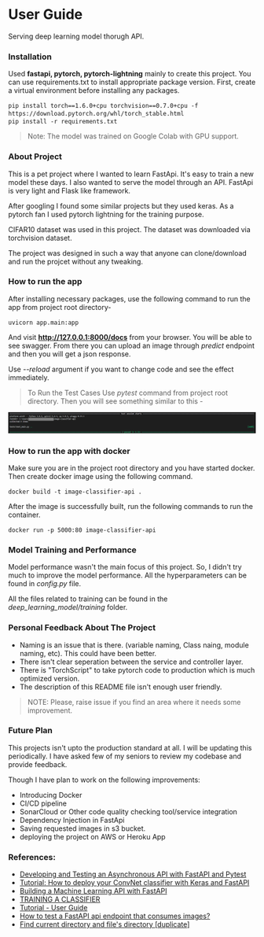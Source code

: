 # User Guide

Serving deep learning model thorugh API.

### Installation

Used **fastapi, pytorch, pytorch-lightning** mainly to create this project. You can use requirements.txt to install appropriate package version. First, create a virtual environment before installing any packages.
```
pip install torch==1.6.0+cpu torchvision==0.7.0+cpu -f https://download.pytorch.org/whl/torch_stable.html
pip install -r requirements.txt
```
>Note: The model was trained on Google Colab with GPU support.

### About Project 

This is a pet project where I wanted to learn FastApi. It's easy to train a new model these days. I also wanted to serve the model through an API. FastApi is very light and Flask like framework.

After googling I found some similar projects but they used keras. As a pytorch fan I used pytorch lightning for the training purpose.

CIFAR10 dataset was used in this project. The dataset was downloaded via torchvision dataset.

The project was designed in such a way that anyone can clone/download and run the projcet without any tweaking.

### How to run the app

After installing necessary packages, use the following command to run the app from project root directory-

```
uvicorn app.main:app
```
And visit **http://127.0.0.1:8000/docs** from your browser. You will be able to see swagger. From there you can upload an image through *predict* endpoint and then you will get a json response.

Use *--reload* argument if you want to change code and see the effect immediately.

>To Run the Test Cases Use *pytest* command from project root directory. Then you will see something similar to this -

![alt text](test_case_passed.PNG "2 Test Cases Passed")

### How to run the app with docker
Make sure you are in the project root directory and you have started docker. Then create docker image using the following command.

```
docker build -t image-classifier-api .
```
After the image is successfully built, run the following commands to run the container.

```
docker run -p 5000:80 image-classifier-api
```


### Model Training and Performance

Model performance wasn't the main focus of this project. So, I didn't try much to improve the model performance. All the hyperparameters can be found in *config.py* file.

All the files related to training can be found in the *deep_learning_model/training* folder.

### Personal Feedback About The Project

- Naming is an issue that is there. (variable naming, Class naing, module naming, etc). This could have been better.
- There isn't clear seperation between the service and controller layer.
- There is "TorchScript" to take pytorch code to production which is much optimized version.
- The description of this README file isn't enough user friendly.

>NOTE: Please, raise issue if you find an area where it needs some improvement.

### Future Plan

This projects isn't upto the production standard at all. I will be updating this periodically. I have asked few of my seniors to review my codebase and provide feedback.

Though I have plan to work on the following improvements:

- Introducing Docker
- CI/CD pipeline
- SonarCloud or Other code quality checking tool/service integration
- Dependency Injection in FastApi
- Saving requested images in s3 bucket.
- deploying the project on AWS or Heroku App

### References:
- [Developing and Testing an Asynchronous API with FastAPI and Pytest](https://testdriven.io/blog/fastapi-crud/)
- [Tutorial: How to deploy your ConvNet classifier with Keras and FastAPI](https://www.machinecurve.com/index.php/2020/03/19/tutorial-how-to-deploy-your-convnet-classifier-with-keras-and-fastapi/)
- [Building a Machine Learning API with FastAPI](https://brandonserna.github.io/fastapi/)
- [TRAINING A CLASSIFIER](https://pytorch.org/tutorials/beginner/blitz/cifar10_tutorial.html)
- [Tutorial - User Guide](https://fastapi.tiangolo.com/tutorial/)
- [How to test a FastAPI api endpoint that consumes images?](https://stackoverflow.com/questions/60783222/how-to-test-a-fastapi-api-endpoint-that-consumes-images)
- [Find current directory and file's directory [duplicate]](https://stackoverflow.com/questions/5137497/find-current-directory-and-files-directory)